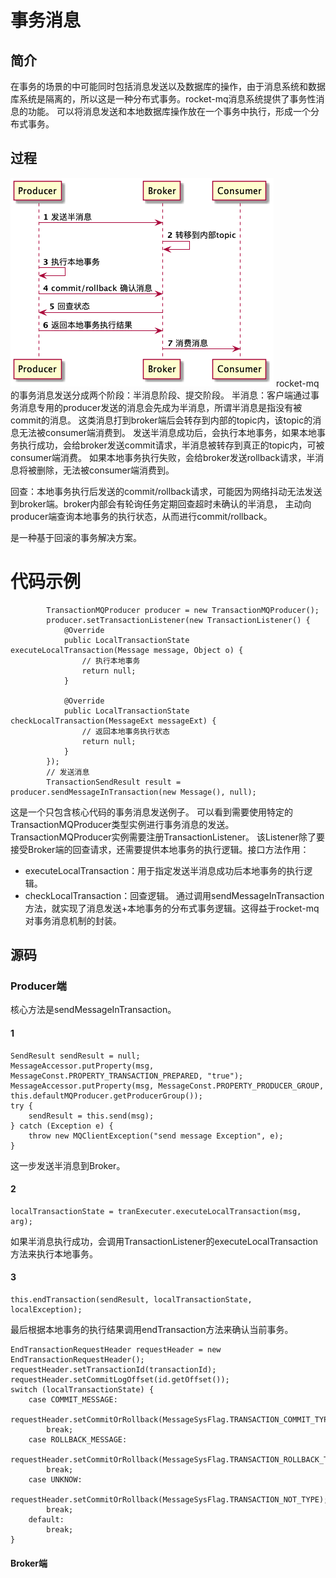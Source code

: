 # 事务消息

## 简介
在事务的场景的中可能同时包括消息发送以及数据库的操作，由于消息系统和数据库系统是隔离的，所以这是一种分布式事务。rocket-mq消息系统提供了事务性消息的功能。
可以将消息发送和本地数据库操作放在一个事务中执行，形成一个分布式事务。

## 过程
![](https://raw.githubusercontent.com/miracle2138/tech-blog/main/%E6%B6%88%E6%81%AF%E9%98%9F%E5%88%97/RocketMQ/file/rmq-tx.png)
rocket-mq的事务消息发送分成两个阶段：半消息阶段、提交阶段。
半消息：客户端通过事务消息专用的producer发送的消息会先成为半消息，所谓半消息是指没有被commit的消息。
这类消息打到broker端后会转存到内部的topic内，该topic的消息无法被consumer端消费到。
发送半消息成功后，会执行本地事务，如果本地事务执行成功，会给broker发送commit请求，半消息被转存到真正的topic内，可被consumer端消费。
如果本地事务执行失败，会给broker发送rollback请求，半消息将被删除，无法被consumer端消费到。

回查：本地事务执行后发送的commit/rollback请求，可能因为网络抖动无法发送到broker端。broker内部会有轮询任务定期回查超时未确认的半消息，
主动向producer端查询本地事务的执行状态，从而进行commit/rollback。

是一种基于回滚的事务解决方案。

# 代码示例
```
        TransactionMQProducer producer = new TransactionMQProducer();
        producer.setTransactionListener(new TransactionListener() {
            @Override
            public LocalTransactionState executeLocalTransaction(Message message, Object o) {
                // 执行本地事务
                return null;
            }

            @Override
            public LocalTransactionState checkLocalTransaction(MessageExt messageExt) {
                // 返回本地事务执行状态
                return null;
            }
        });
        // 发送消息
        TransactionSendResult result = producer.sendMessageInTransaction(new Message(), null);
```
这是一个只包含核心代码的事务消息发送例子。
可以看到需要使用特定的TransactionMQProducer类型实例进行事务消息的发送。TransactionMQProducer实例需要注册TransactionListener。
该Listener除了要接受Broker端的回查请求，还需要提供本地事务的执行逻辑。接口方法作用：
- executeLocalTransaction：用于指定发送半消息成功后本地事务的执行逻辑。
- checkLocalTransaction：回查逻辑。
通过调用sendMessageInTransaction方法，就实现了消息发送+本地事务的分布式事务逻辑。这得益于rocket-mq对事务消息机制的封装。

## 源码

### Producer端
核心方法是sendMessageInTransaction。

#### 1
```
SendResult sendResult = null;
MessageAccessor.putProperty(msg, MessageConst.PROPERTY_TRANSACTION_PREPARED, "true");
MessageAccessor.putProperty(msg, MessageConst.PROPERTY_PRODUCER_GROUP, this.defaultMQProducer.getProducerGroup());
try {
    sendResult = this.send(msg);
} catch (Exception e) {
    throw new MQClientException("send message Exception", e);
}
```
这一步发送半消息到Broker。

#### 2
```
localTransactionState = tranExecuter.executeLocalTransaction(msg, arg);
```
如果半消息执行成功，会调用TransactionListener的executeLocalTransaction方法来执行本地事务。

#### 3
```
this.endTransaction(sendResult, localTransactionState, localException);
```
最后根据本地事务的执行结果调用endTransaction方法来确认当前事务。
```
EndTransactionRequestHeader requestHeader = new EndTransactionRequestHeader();
requestHeader.setTransactionId(transactionId);
requestHeader.setCommitLogOffset(id.getOffset());
switch (localTransactionState) {
    case COMMIT_MESSAGE:
        requestHeader.setCommitOrRollback(MessageSysFlag.TRANSACTION_COMMIT_TYPE);
        break;
    case ROLLBACK_MESSAGE:
        requestHeader.setCommitOrRollback(MessageSysFlag.TRANSACTION_ROLLBACK_TYPE);
        break;
    case UNKNOW:
        requestHeader.setCommitOrRollback(MessageSysFlag.TRANSACTION_NOT_TYPE);
        break;
    default:
        break;
}
```

#### Broker端
